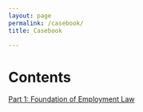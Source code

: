 ```yaml
---
layout: page
permalink: /casebook/
title: Casebook

---
```


# Contents 

[Part 1: Foundation of Employment Law](./part1)
